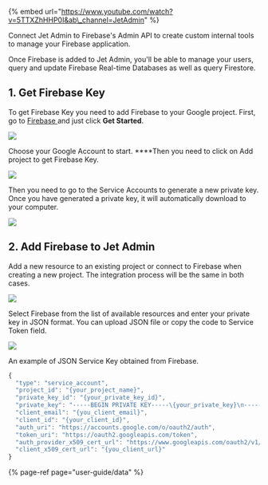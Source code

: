 {% embed url="https://www.youtube.com/watch?v=5TTXZhHHP0I&ab\_channel=JetAdmin" %}

Connect Jet Admin to Firebase's Admin API to create custom internal tools to manage your Firebase application.

Once Firebase is added to Jet Admin, you'll be able to manage your users, query and update Firebase Real-time Databases as well as query Firestore.

## 1. Get Firebase Key

To get Firebase Key you need to add Firebase to your Google project. First, go to [Firebase ](https://firebase.google.com/)and just click **Get Started**.

![](https://gblobscdn.gitbook.com/assets%2F-LQ08RFAKZvFADEiXKFy%2F-MAp4YMwkQgaiNOUtjdW%2F-MAu_SokLQhpGN-kbfq0%2Fimage.png?alt=media&token=ea6b3f9f-2825-40d5-98f0-629871775368)

Choose your Google Account to start. ****Then you need to click on Add project to get Firebase Key.

![](https://gblobscdn.gitbook.com/assets%2F-LQ08RFAKZvFADEiXKFy%2F-MAp4YMwkQgaiNOUtjdW%2F-MAuc7DbXkiciHNqYvYZ%2FGIF.gif?alt=media&token=4bb17e2d-94c3-4fe7-ad2f-2880a958970c)

Then you need to go to the Service Accounts to generate a new private key. Once you have generated a private key, it will automatically download to your computer.

![](https://gblobscdn.gitbook.com/assets%2F-LQ08RFAKZvFADEiXKFy%2F-MAp4YMwkQgaiNOUtjdW%2F-MAud3odP9B7UxZ1uIPW%2FGIF.gif?alt=media&token=642eb98a-ffa9-4937-b868-f3034cbaa924)

## 2. Add Firebase to Jet Admin

Add a new resource to an existing project or connect to Firebase when creating a new project. The integration process will be the same in both cases.

![](https://gblobscdn.gitbook.com/assets%2F-LQ08RFAKZvFADEiXKFy%2F-MEATPYmRPkKrbdBF-ss%2F-MEAVfxES_zaVL0PUUUi%2Fimage.png?alt=media&token=5f3141b7-28e4-4300-876c-6de0d28d4ded)

Select Firebase from the list of available resources and enter your private key in JSON format. You can upload JSON file or copy the code to Service Token field.

![](https://gblobscdn.gitbook.com/assets%2F-LQ08RFAKZvFADEiXKFy%2F-MEATPYmRPkKrbdBF-ss%2F-MEAVjUJuSBeKATbvRvu%2Fimage.png?alt=media&token=f2e285d7-2189-4e31-b025-bed320d0af1d)

An example of JSON Service Key obtained from Firebase.

```javascript
{
  "type": "service_account",
  "project_id": "{your_project_name}",
  "private_key_id": "{your_private_key_id}",
  "private_key": "-----BEGIN PRIVATE KEY-----\{your_private_key}\n-----END PRIVATE KEY-----\n",
  "client_email": "{you_client_email}",
  "client_id": "{your_client_id}",
  "auth_uri": "https://accounts.google.com/o/oauth2/auth",
  "token_uri": "https://oauth2.googleapis.com/token",
  "auth_provider_x509_cert_url": "https://www.googleapis.com/oauth2/v1/certs",
  "client_x509_cert_url": "{you_client_url}"
}
```

{% page-ref page="user-guide/data" %}

